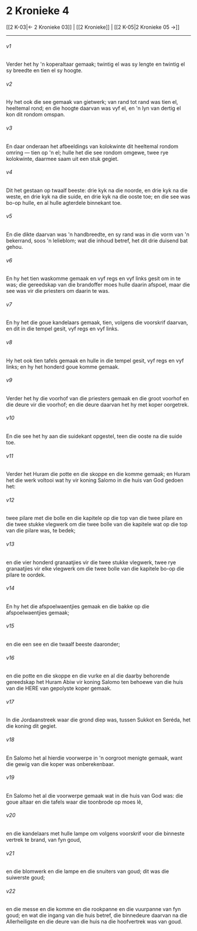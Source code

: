 # 2 Kronieke 4

[[2 K-03|← 2 Kronieke 03]] | [[2 Kronieke]] | [[2 K-05|2 Kronieke 05 →]]
***

###### v1
Verder het hy 'n koperaltaar gemaak; twintig el was sy lengte en twintig el sy breedte en tien el sy hoogte. 
###### v2
Hy het ook die see gemaak van gietwerk; van rand tot rand was tien el, heeltemal rond; en die hoogte daarvan was vyf el, en 'n lyn van dertig el kon dit rondom omspan. 
###### v3
En daar onderaan het afbeeldings van kolokwinte dit heeltemal rondom omring — tien op 'n el; hulle het die see rondom omgewe, twee rye kolokwinte, daarmee saam uit een stuk gegiet. 
###### v4
Dit het gestaan op twaalf beeste: drie kyk na die noorde, en drie kyk na die weste, en drie kyk na die suide, en drie kyk na die ooste toe; en die see was bo-op hulle, en al hulle agterdele binnekant toe. 
###### v5
En die dikte daarvan was 'n handbreedte, en sy rand was in die vorm van 'n bekerrand, soos 'n lelieblom; wat die inhoud betref, het dit drie duisend bat gehou. 
###### v6
En hy het tien waskomme gemaak en vyf regs en vyf links gesit om in te was; die gereedskap van die brandoffer moes hulle daarin afspoel, maar die see was vir die priesters om daarin te was. 
###### v7
En hy het die goue kandelaars gemaak, tien, volgens die voorskrif daarvan, en dit in die tempel gesit, vyf regs en vyf links. 
###### v8
Hy het ook tien tafels gemaak en hulle in die tempel gesit, vyf regs en vyf links; en hy het honderd goue komme gemaak. 
###### v9
Verder het hy die voorhof van die priesters gemaak en die groot voorhof en die deure vir die voorhof; en die deure daarvan het hy met koper oorgetrek. 
###### v10
En die see het hy aan die suidekant opgestel, teen die ooste na die suide toe. 
###### v11
Verder het Huram die potte en die skoppe en die komme gemaak; en Huram het die werk voltooi wat hy vir koning Salomo in die huis van God gedoen het: 
###### v12
twee pilare met die bolle en die kapitele op die top van die twee pilare en die twee stukke vlegwerk om die twee bolle van die kapitele wat op die top van die pilare was, te bedek; 
###### v13
en die vier honderd granaatjies vir die twee stukke vlegwerk, twee rye granaatjies vir elke vlegwerk om die twee bolle van die kapitele bo-op die pilare te oordek. 
###### v14
En hy het die afspoelwaentjies gemaak en die bakke op die afspoelwaentjies gemaak; 
###### v15
en die een see en die twaalf beeste daaronder; 
###### v16
en die potte en die skoppe en die vurke en al die daarby behorende gereedskap het Huram Abiw vir koning Salomo ten behoewe van die huis van die HERE van gepolyste koper gemaak. 
###### v17
In die Jordaanstreek waar die grond diep was, tussen Sukkot en Seréda, het die koning dit gegiet. 
###### v18
En Salomo het al hierdie voorwerpe in 'n oorgroot menigte gemaak, want die gewig van die koper was onberekenbaar. 
###### v19
En Salomo het al die voorwerpe gemaak wat in die huis van God was: die goue altaar en die tafels waar die toonbrode op moes lê, 
###### v20
en die kandelaars met hulle lampe om volgens voorskrif voor die binneste vertrek te brand, van fyn goud, 
###### v21
en die blomwerk en die lampe en die snuiters van goud; dit was die suiwerste goud; 
###### v22
en die messe en die komme en die rookpanne en die vuurpanne van fyn goud; en wat die ingang van die huis betref, die binnedeure daarvan na die Allerheiligste en die deure van die huis na die hoofvertrek was van goud. 

